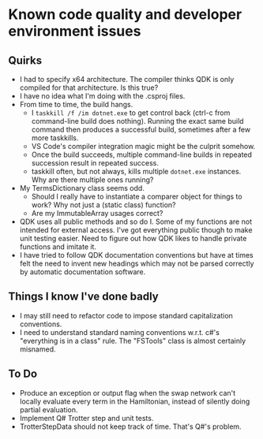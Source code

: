 # Known code quality and developer environment issues

## Quirks

* I had to specify x64 architecture. The compiler thinks QDK is only compiled for that architecture. Is this true?
* I have no idea what I'm doing with the .csproj files.
* From time to time, the build hangs.
  * I `taskkill /f /im dotnet.exe` to get control back (ctrl-c from command-line build does nothing). Running the exact same build command then produces a successful build, sometimes after a few more taskkills.
  * VS Code's compiler integration magic might be the culprit somehow.
  * Once the build succeeds, multiple command-line builds in repeated succession result in repeated success.
  * taskkill often, but not always, kills multiple `dotnet.exe` instances. Why are there multiple ones running?
* My TermsDictionary class seems odd.
  * Should I really have to instantiate a comparer object for things to work? Why not just a (static class) function?
  * Are my ImmutableArray usages correct?
* QDK uses all public methods and so do I. Some of my functions are not intended for external access. I've got everything public
though to make unit testing easier. Need to figure out how QDK likes to handle private functions and imitate it.
* I have tried to follow QDK documentation conventions but have at times felt the need to invent new headings which may not
be parsed correctly by automatic documentation software.

## Things I know I've done badly

* I may still need to refactor code to impose standard capitalization conventions.
* I need to understand standard naming conventions w.r.t. c#'s "everything is in a class" rule. The "FSTools" class is almost certainly misnamed.

## To Do

* Produce an exception or output flag when the swap network can't locally evaluate every term in the Hamiltonian, instead of silently doing partial evaluation.
* Implement Q# Trotter step and unit tests.
* TrotterStepData should not keep track of time. That's Q#'s problem.

